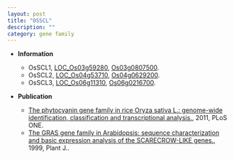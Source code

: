 ```yaml
---
layout: post
title: "OSSCL"
description: ""
category: gene family
---
```


* **Information**  
    + OsSCL1, [LOC_Os03g59280](http://rice.plantbiology.msu.edu/cgi-bin/ORF_infopage.cgi?orf=LOC_Os03g59280), [Os03g0807500](http://rapdb.dna.affrc.go.jp/viewer/gbrowse_details/irgsp1?name=Os03g0807500).
    + OsSCL2, [LOC_Os04g53710](http://rice.plantbiology.msu.edu/cgi-bin/ORF_infopage.cgi?orf=LOC_Os04g53710), [Os04g0629200](http://rapdb.dna.affrc.go.jp/viewer/gbrowse_details/irgsp1?name=Os04g0629200).
    + OsSCL3, [LOC_Os06g11310](http://rice.plantbiology.msu.edu/cgi-bin/ORF_infopage.cgi?orf=LOC_Os06g11310), [Os06g0216700](http://rapdb.dna.affrc.go.jp/viewer/gbrowse_details/irgsp1?name=Os06g0216700).

* **Publication**  
    + [The phytocyanin gene family in rice Oryza sativa L.: genome-wide identification, classification and transcriptional analysis.](http://www.ncbi.nlm.nih.gov/pubmed?term=The+phytocyanin+gene+family+in+rice+Oryza+sativa+L.:+genome-wide+identification,+classification+and+transcriptional+analysis.%5BTitle%5D), 2011, PLoS ONE.
    + [The GRAS gene family in Arabidopsis: sequence characterization and basic expression analysis of the SCARECROW-LIKE genes.](http://www.ncbi.nlm.nih.gov/pubmed?term=The+GRAS+gene+family+in+Arabidopsis:+sequence+characterization+and+basic+expression+analysis+of+the+SCARECROW-LIKE+genes.%5BTitle%5D), 1999, Plant J..


